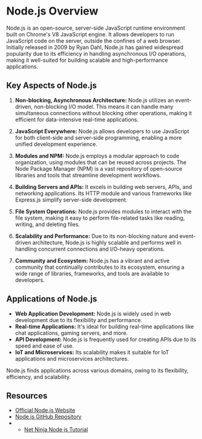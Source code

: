 # Node.js Overview

Node.js is an open-source, server-side JavaScript runtime environment built on Chrome's V8 JavaScript engine. It allows developers to run JavaScript code on the server, outside the confines of a web browser. Initially released in 2009 by Ryan Dahl, Node.js has gained widespread popularity due to its efficiency in handling asynchronous I/O operations, making it well-suited for building scalable and high-performance applications.

## Key Aspects of Node.js

1. **Non-blocking, Asynchronous Architecture:** Node.js utilizes an event-driven, non-blocking I/O model. This means it can handle many simultaneous connections without blocking other operations, making it efficient for data-intensive real-time applications.


2. **JavaScript Everywhere:** Node.js allows developers to use JavaScript for both client-side and server-side programming, enabling a more unified development experience.


3. **Modules and NPM:** Node.js employs a modular approach to code organization, using modules that can be reused across projects. The Node Package Manager (NPM) is a vast repository of open-source libraries and tools that streamline development workflows.


4. **Building Servers and APIs:** It excels in building web servers, APIs, and networking applications. Its HTTP module and various frameworks like Express.js simplify server-side development.


5. **File System Operations:** Node.js provides modules to interact with the file system, making it easy to perform file-related tasks like reading, writing, and deleting files.


6. **Scalability and Performance:** Due to its non-blocking nature and event-driven architecture, Node.js is highly scalable and performs well in handling concurrent connections and I/O-heavy operations.


7. **Community and Ecosystem:** Node.js has a vibrant and active community that continually contributes to its ecosystem, ensuring a wide range of libraries, frameworks, and tools are available to developers.


## Applications of Node.js

- **Web Application Development:** Node.js is widely used in web development due to its flexibility and performance.
- **Real-time Applications:** It's ideal for building real-time applications like chat applications, gaming servers, and more.
- **API Development:** Node.js is frequently used for creating APIs due to its speed and ease of use.
- **IoT and Microservices:** Its scalability makes it suitable for IoT applications and microservices architectures.

Node.js finds applications across various domains, owing to its flexibility, efficiency, and scalability.


## Resources

- [Official Node.js Website](https://nodejs.org/)
- [Node.js GitHub Repository](https://github.com/nodejs/node)
- - [Net Ninja Node js Tutorial ](https://www.youtube.com/playlist?list=PL4cUxeGkcC9jsz4LDYc6kv3ymONOKxwBU)
